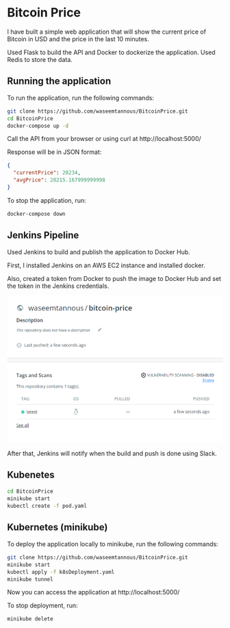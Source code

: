 # Bitcoin Price

I have built a simple web application that will show the current price of Bitcoin in USD and the price in the last 10 minutes.

Used Flask to build the API and Docker to dockerize the application. Used Redis to store the data.

## Running the application

To run the application, run the following commands:

```sh
git clone https://github.com/waseemtannous/BitcoinPrice.git
cd BitcoinPrice
docker-compose up -d
```

Call the API from your browser or using curl at http://localhost:5000/

Response will be in JSON format:

```json
{
  "currentPrice": 20234,
  "avgPrice": 20215.167999999998
}
```

To stop the application, run:

```sh
docker-compose down
```

## Jenkins Pipeline

Used Jenkins to build and publish the application to Docker Hub.

First, I installed Jenkins on an AWS EC2 instance and installed docker.

Also, created a token from Docker to push the image to Docker Hub and set the token in the Jenkins credentials.

![](images/dockerhubRepo.png)

After that, Jenkins will notify when the build and push is done using Slack.

## Kubenetes

```sh
cd BitcoinPrice
minikube start
kubectl create -f pod.yaml
```

## Kubernetes (minikube)

To deploy the application locally to minikube, run the following commands:

```sh
git clone https://github.com/waseemtannous/BitcoinPrice.git
minikube start
kubectl apply -f k8sDeployment.yaml
minikube tunnel
```

Now you can access the application at http://localhost:5000/

To stop deployment, run:

```sh
minikube delete
```
